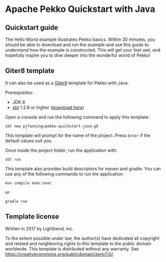 # Apache Pekko Quickstart with Java

## Quickstart guide

The Hello World example illustrates Pekko basics. Within 30 minutes, you should be able to download and run the example and use this guide to understand how the example is constructed. This will get your feet wet, and hopefully inspire you to dive deeper into the wonderful world of Pekko!

## Giter8 template

It can also be used as a [Giter8][g8] template for Pekko with Java.

Prerequisites:
- JDK 8
- [sbt][sbt] 1.2.8 or higher ([download here][sbt_download])

Open a console and run the following command to apply this template:
 ```
sbt new pjfanning/pekko-quickstart-java.g8
 ```

This template will prompt for the name of the project. Press `Enter` if the default values suit you.

Once inside the project folder, run the application with:
```
sbt run
```

This template also provides build descriptors for maven and gradle. You can use any of the following commands to run 
the application:
```
mvn compile exec:exec
```
or
```
gradle run
```

## Template license

Written in 2017 by Lightbend, Inc.

To the extent possible under law, the author(s) have dedicated all copyright and related
and neighboring rights to this template to the public domain worldwide.
This template is distributed without any warranty. See <https://creativecommons.org/publicdomain/zero/1.0/>.

[g8]: https://www.foundweekends.org/giter8/
[sbt]: https://www.scala-sbt.org/
[sbt_download]: https://www.scala-sbt.org/download.html
